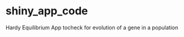 shiny_app_code
==============

Hardy Equilibrium App
tocheck for evolution of a gene in a population
